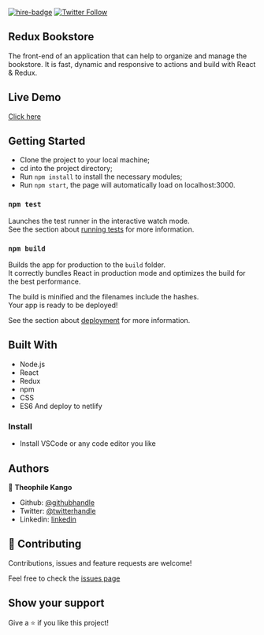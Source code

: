 [![hire-badge](https://img.shields.io/badge/Consult%20/%20Hire%20Theophile-Click%20to%20Contact-brightgreen)](mailto:fadhili.kango@gmail.com) [![Twitter Follow](https://img.shields.io/twitter/follow/Theophadh?label=Follow%20Theophile%20on%20Twitter&style=social)](https://twitter.com/Theophadh)


## Redux Bookstore

The front-end of an application that can help to organize and manage the bookstore. It is fast, dynamic and responsive to actions and build with React & Redux.

## Live Demo

[Click here](https://reactjs-simple-calculator.netlify.app/)


## Getting Started
- Clone the project to your local machine;
- cd into the project directory;
- Run `npm install` to install the necessary modules;
- Run `npm start`, the page will automatically load on localhost:3000.

### `npm test`

Launches the test runner in the interactive watch mode.<br />
See the section about [running tests](https://facebook.github.io/create-react-app/docs/running-tests) for more information.

### `npm build`

Builds the app for production to the `build` folder.<br />
It correctly bundles React in production mode and optimizes the build for the best performance.

The build is minified and the filenames include the hashes.<br />
Your app is ready to be deployed!

See the section about [deployment](https://facebook.github.io/create-react-app/docs/deployment) for more information.


## Built With

- Node.js
- React
- Redux
- npm
- CSS
- ES6
And deploy to netlify

### Install

- Install VSCode or any code editor you like

## Authors

👤  **Theophile Kango**

- Github: [@githubhandle](https://github.com/Theophile-Kango)
- Twitter: [@twitterhandle](https://twitter.com/Theophadh)
- Linkedin: [linkedin](https://www.linkedin.com/in/theophile-kango)

## 🤝  Contributing

Contributions, issues and feature requests are welcome!

Feel free to check the [issues page](https://github.com/Theophile-Kango/react-calculator/issues)
## Show your support

Give a ⭐️  if you like this project!

